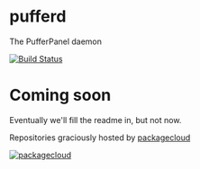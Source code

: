 # pufferd 
The PufferPanel daemon

[![Build Status](https://travis-ci.org/PufferPanel/pufferd.svg?branch=master)](https://travis-ci.org/PufferPanel/pufferd)

# Coming soon
Eventually we'll fill the readme in, but not now.

Repositories graciously hosted by [packagecloud](https://packagecloud.io)

[![packagecloud](https://packagecloud.io/images/packagecloud-badge.png)](https://packagecloud.io)
